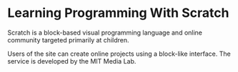 # Learning Programming With Scratch
Scratch is a block-based visual programming language and online community targeted primarily at children. 

Users of the site can create online projects using a block-like interface. The service is developed by the MIT Media Lab.
